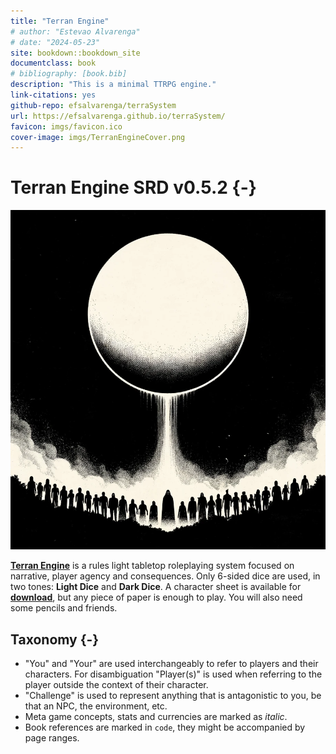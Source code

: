 ```yaml
---
title: "Terran Engine"
# author: "Estevao Alvarenga"
# date: "2024-05-23"
site: bookdown::bookdown_site
documentclass: book
# bibliography: [book.bib]
description: "This is a minimal TTRPG engine."
link-citations: yes
github-repo: efsalvarenga/terraSystem
url: https://efsalvarenga.github.io/terraSystem/
favicon: imgs/favicon.ico
cover-image: imgs/TerranEngineCover.png
---
```


# Terran Engine SRD v0.5.2 {-}

![](imgs/TerranEngineCover.png)

[**Terran Engine**](https://efsalvarenga.github.io/terraSystem/) is a rules light tabletop roleplaying system focused on narrative, player agency and consequences. Only 6-sided dice are used, in two tones: **Light Dice** and **Dark Dice**. A character sheet is available for [**download**](assets/TerranSheet.pdf), but any piece of paper is enough to play. You will also need some pencils and friends.


## Taxonomy {-}

- "You" and "Your" are used interchangeably to refer to players and their characters. For disambiguation "Player(s)" is used when referring to the player outside the context of their character.
- "Challenge" is used to represent anything that is antagonistic to you, be that an NPC, the environment, etc.
- Meta game concepts, stats and currencies are marked as *italic*.
- Book references are marked in `code`, they might be accompanied by page ranges.
